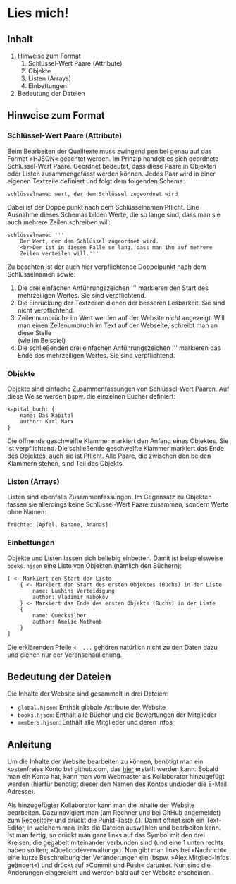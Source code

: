 # Lies mich!

## Inhalt

1. Hinweise zum Format
    1. Schlüssel-Wert Paare (Attribute)
    2. Objekte
    3. Listen (Arrays)
    4. Einbettungen
2. Bedeutung der Dateien

## Hinweise zum Format

### Schlüssel-Wert Paare (Attribute)

Beim Bearbeiten der Quelltexte muss zwingend penibel genau auf das Format
»HJSON« geachtet werden. Im Prinzip handelt es sich geordnete Schlüssel-Wert
Paare. Geordnet bedeutet, dass diese Paare in Objekten oder Listen
zusammengefasst werden können. Jedes Paar wird in einer eigenen Textzeile definiert und folgt dem folgenden Schema:

```
schlüsselname: wert, der dem Schlüssel zugeordnet wird
```

Dabei ist der Doppelpunkt nach dem Schlüsselnamen Pflicht. Eine Ausnahme dieses
Schemas bilden Werte, die so lange sind, dass man sie auch mehrere Zeilen schreiben will:

```
schlüsselname: '''
    Der Wert, der dem Schlüssel zugeordnet wird.
    <br>Der ist in diesem Falle so lang, dass man ihn auf mehrere
    Zeilen verteilen will.'''
```

Zu beachten ist der auch hier verpflichtende Doppelpunkt nach dem Schlüsselnamen sowie:

1. Die drei einfachen Anführungszeichen ''' markieren den Start des mehrzeiligen Wertes. Sie sind verpflichtend.
2. Die Einrückung der Textzeilen dienen der besseren Lesbarkeit. Sie sind nicht verpflichtend.
3. Zeilennumbrüche im Wert werden auf der Website _nicht_ angezeigt. Will man
   einen Zeilenumbruch im Text auf der Webseite, schreibt man an diese Stelle <br> (wie im Beispiel)
4. Die schließenden drei einfachen Anführungszeichen ''' markieren das Ende des mehrzeiligen Wertes. Sie sind verpflichtend.

### Objekte

Objekte sind einfache Zusammenfassungen von Schlüssel-Wert Paaren. Auf diese
Weise werden bspw. die einzelnen Bücher definiert:

```
kapital_buch: {
    name: Das Kapital
    author: Karl Marx
}
```

Die öffnende geschweifte Klammer markiert den Anfang eines Objektes. Sie ist
verpflichtend. Die schließende geschweifte Klammer markiert das Ende des
Objektes, auch sie ist Pflicht. Alle Paare, die zwischen den beiden Klammern
stehen, sind Teil des Objekts.

### Listen (Arrays)

Listen sind ebenfalls Zusammenfassungen. Im Gegensatz zu Objekten fassen sie
allerdings keine Schlüssel-Wert Paare zusammen, sondern Werte ohne Namen:

```
früchte: [Apfel, Banane, Ananas]
```

### Einbettungen

Objekte und Listen lassen sich beliebig einbetten. Damit ist beispielsweise
`books.hjson` eine Liste von Objekten (nämlich den Büchern):

```
[ <- Markiert den Start der Liste
    { <- Markiert den Start des ersten Objektes (Buchs) in der Liste
        name: Lushins Verteidigung
        author: Vladimir Nabokov
    } <- Markiert das Ende des ersten Objekts (Buchs) in der Liste
    {
        name: Quecksilber
        author: Amélie Nothomb
    }
]
```

Die erklärenden Pfeile `<- ...` gehören natürlich nicht zu den Daten dazu und
dienen nur der Veranschaulichung.

## Bedeutung der Dateien

Die Inhalte der Website sind gesammelt in drei Dateien:

- `global.hjson`: Enthält globale Attribute der Website
- `books.hjson`: Enthält alle Bücher und die Bewertungen der Mitglieder
- `members.hjson`: Enthält alle Mitglieder und deren Infos

## Anleitung

Um die Inhalte der Website bearbeiten zu können, benötigt man ein kostenfreies Konto bei
github.com, das [hier](https://github.com/signup) erstellt werden kann. Sobald
man ein Konto hat, kann man vom Webmaster als Kollaborator hinzugefügt werden
(hierfür benötigt dieser den Namen des Kontos und/oder die E-Mail Adresse).

Als hinzugefügter Kollaborator kann man die Inhalte der Website bearbeiten.
Dazu navigiert man (am Rechner und bei GitHub angemeldet) zum
[Repository](https://www.github.com/buchklub-lipsia/inhalte) und drückt die
Punkt-Taste (.). Damit öffnet sich ein Text-Editor, in welchem man links die
Dateien auswählen und bearbeiten kann. Ist man fertig, so drückt man ganz links
auf das Symbol mit den drei Kreisen, die gegabelt miteinander verbunden sind
(und eine 1 unten rechts haben sollten; »Quellcodeverwaltung«). Nun gibt man
links bei »Nachricht« eine kurze Beschreibung der Veränderungen ein (bspw.
»Alex Mitglied-Infos geändert«) und drückt auf »Commit und Push« darunter. Nun
sind die Änderungen eingereicht und werden bald auf der Website erscheinen.
